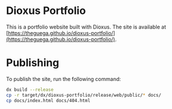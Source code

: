 # Dioxus Portfolio

This is a portfolio website built with Dioxus.
The site is available at [https://theguega.github.io/dioxus-portfolio/](https://theguega.github.io/dioxus-portfolio/).

# Publishing

To publish the site, run the following command:

```bash
dx build --release
cp -r target/dx/dioxus-portfolio/release/web/public/* docs/
cp docs/index.html docs/404.html
```
